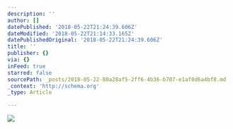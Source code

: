 ```yaml
---
description: ''
author: []
datePublished: '2018-05-22T21:24:39.606Z'
dateModified: '2018-05-22T21:14:33.165Z'
datePublishedOriginal: '2018-05-22T21:24:39.606Z'
title: ''
publisher: {}
via: {}
inFeed: true
starred: false
sourcePath: _posts/2018-05-22-80a28af5-2ff6-4b36-b707-e1af0d6a4bf8.md
_context: 'http://schema.org'
_type: Article

---
```

![](https://the-grid-user-content.s3-us-west-2.amazonaws.com/7f8dd486-fb50-4f95-ac05-2de9cdebb349.jpg)